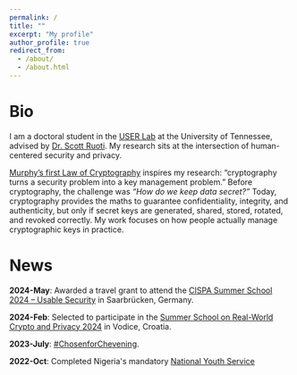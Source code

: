 ```yaml
---
permalink: /
title: ""
excerpt: "My profile"
author_profile: true
redirect_from: 
  - /about/
  - /about.html
---
```

Bio
======
I am a doctoral student in the [USER Lab](https://userlab.utk.edu/) at the University of Tennessee, advised by [Dr. Scott Ruoti](https://userlab.utk.edu/scott-ruoti). My research sits at the intersection of human-centered security and privacy. 

[Murphy’s first Law of Cryptography](https://www.aumasson.jp/murphy.html) inspires my research: “cryptography turns a security problem into a key management problem.” Before cryptography, the challenge was _“How do we keep data secret?”_ Today, cryptography provides the maths to guarantee confidentiality, integrity, and authenticity, but only if secret keys are generated, shared, stored, rotated, and revoked correctly. My work focuses on how people actually manage cryptographic keys in practice. 


News
======
**2024-May**:        Awarded a travel grant to attend the [CISPA Summer School 2024 – Usable Security](https://cispa.de/summer-school-usable) in Saarbrücken, Germany.

**2024-Feb**:        Selected to participate in the [Summer School on Real-World Crypto and Privacy 2024](https://summerschool-croatia.cs.ru.nl/2024/) in Vodice, Croatia.

**2023-July**:       [#ChosenforChevening](https://www.chevening.org/scholarships/).

**2022-Oct**:        Completed Nigeria's mandatory [National Youth Service](https://www.nysc.gov.ng/aboutscheme.html)
